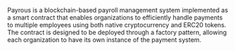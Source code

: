 Payrous is a blockchain-based payroll management system implemented as a smart contract that enables organizations to efficiently handle payments to multiple employees using both native cryptocurrency and ERC20 tokens. The contract is designed to be deployed through a factory pattern, allowing each organization to have its own instance of the payment system.

